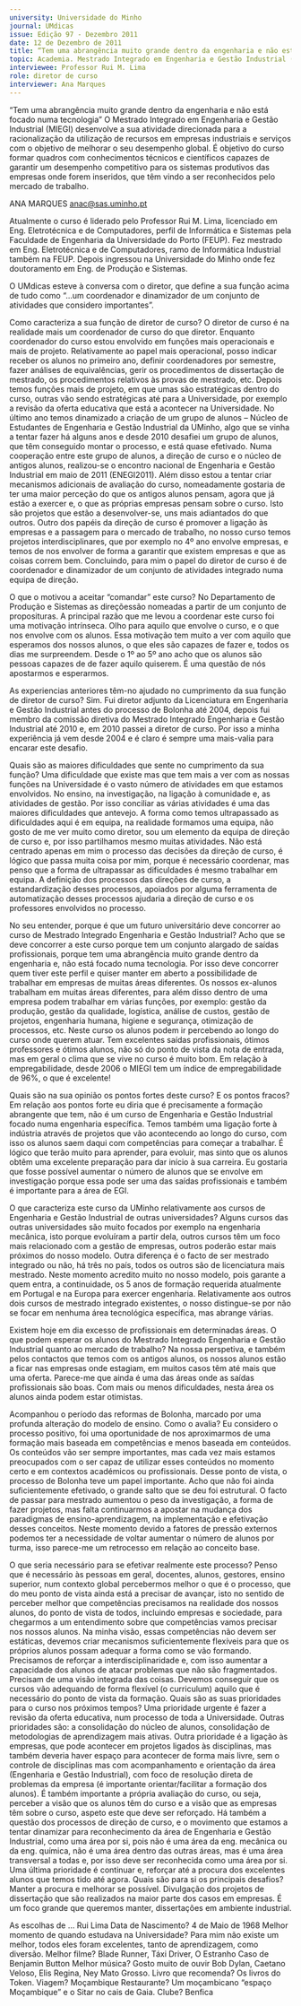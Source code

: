 ```yaml
---
university: Universidade do Minho
journal: UMdicas
issue: Edição 97 - Dezembro 2011
date: 12 de Dezembro de 2011
title: “Tem uma abrangência muito grande dentro da engenharia e não está focado numa tecnologia”
topic: Academia. Mestrado Integrado em Engenharia e Gestão Industrial (MIEGI)
interviewee: Professor Rui M. Lima
role: diretor de curso
interviewer: Ana Marques
---
```




“Tem uma abrangência muito grande dentro da engenharia e não está focado numa tecnologia”
O Mestrado Integrado em Engenharia e Gestão Industrial (MIEGI) desenvolve a sua atividade direcionada para a racionalização da utilização de recursos em
empresas industriais e serviços com o objetivo de melhorar o seu desempenho global. É objetivo do curso formar quadros com conhecimentos técnicos e científicos capazes de garantir um desempenho competitivo para os sistemas produtivos das empresas onde forem
inseridos, que têm vindo a ser reconhecidos pelo mercado de trabalho.


ANA MARQUES
anac@sas.uminho.pt


Atualmente o curso é liderado pelo Professor Rui M. 
Lima, licenciado em Eng. Eletrotécnica e de Computadores, perfil de Informática e Sistemas pela Faculdade 
de Engenharia da Universidade do Porto (FEUP). Fez 
mestrado em Eng. Eletrotécnica e de Computadores, 
ramo de Informática Industrial também na FEUP. Depois ingressou na Universidade do Minho onde fez doutoramento em Eng. de Produção e Sistemas. 


O UMdicas esteve à conversa com o diretor, que define 
a sua função acima de tudo como “…um coordenador 
e dinamizador de um conjunto de atividades que considero importantes”.


Como caracteriza a sua função de diretor de 
curso?
O diretor de curso é na realidade mais um coordenador de curso do que diretor. Enquanto coordenador do curso estou envolvido em funções mais operacionais e 
mais de projeto.
Relativamente ao papel mais operacional, posso indicar 
receber os alunos no primeiro ano, definir coordenadores por semestre, fazer análises de equivalências, gerir 
os procedimentos de dissertação de mestrado, os procedimentos relativos às provas de mestrado, etc.
Depois temos funções mais de projeto, em que umas 
são estratégicas dentro do curso, outras vão sendo 
estratégicas até para a Universidade, por exemplo a 
revisão da oferta educativa que está a acontecer na 
Universidade. No último ano temos dinamizado a criação de um grupo de alunos – Núcleo de Estudantes de 
Engenharia e Gestão Industrial da UMinho, algo que se 
vinha a tentar fazer há alguns anos e desde 2010 desafiei um grupo de alunos, que têm conseguido montar 
o processo, e está quase efetivado. Numa cooperação 
entre este grupo de alunos, a direção de curso e o núcleo de antigos alunos, realizou-se o encontro nacional 
de Engenharia e Gestão Industrial em maio de 2011 
(ENEGI2011). Além disso estou a tentar criar mecanismos adicionais de avaliação do curso, nomeadamente 
gostaria de ter uma maior perceção do que os antigos 
alunos pensam, agora que já estão a exercer e, o que 
as próprias empresas pensam sobre o curso. Isto são 
projetos que estão a desenvolver-se, uns mais adiantados do que outros. Outro dos papéis da direção de 
curso é promover a ligação às empresas e a passagem 
para o mercado de trabalho, no nosso curso temos 
projetos interdisciplinares, que por exemplo no 4º ano 
envolve empresas, e temos de nos envolver de forma a 
garantir que existem empresas e que as coisas correm 
bem. Concluindo, para mim o papel do diretor de curso 
é de coordenador e dinamizador de um conjunto de 
atividades integrado numa equipa de direção. 


O que o motivou a aceitar “comandar” este curso?
No Departamento de Produção e Sistemas as direçõessão nomeadas a partir de um conjunto de 
proposituras. A principal razão que me levou a coordenar este curso foi uma motivação intrínseca. Olho para
aquilo que envolve o curso, e o que nos envolve com os alunos. Essa motivação tem muito a ver com aquilo que esperamos dos nossos alunos, o que eles são capazes de fazer e, todos os dias me surpreendem. Desde o 1º ao 5º ano acho que os alunos são pessoas capazes de de fazer aquilo quiserem. É uma questão de nós apostarmos e esperarmos.


As experiencias anteriores têm-no ajudado no 
cumprimento da sua função de diretor de curso?
Sim. Fui diretor adjunto da Licenciatura em Engenharia e Gestão Industrial antes do processo de Bolonha 
até 2004, depois fui membro da comissão diretiva do 
Mestrado Integrado Engenharia e Gestão Industrial até 
2010 e, em 2010 passei a diretor de curso. Por isso a 
minha experiência já vem desde 2004 e é claro é sempre uma mais-valia para encarar este desafio. 


Quais são as maiores dificuldades que sente no 
cumprimento da sua função?
Uma dificuldade que existe mas que tem mais a ver com 
as nossas funções na Universidade é o vasto número de 
atividades em que estamos envolvidos. No ensino, na 
investigação, na ligação à comunidade e, as atividades 
de gestão. Por isso conciliar as várias atividades é uma 
das maiores dificuldades que antevejo. A forma como 
temos ultrapassado as dificuldades aqui é em equipa, 
na realidade formamos uma equipa, não gosto de me ver muito 
como diretor, sou um elemento 
da equipa de direção de curso e, 
por isso partilhamos mesmo muitas atividades. Não está centrado 
apenas em mim o processo das 
decisões da direção de curso, é lógico que passa muita coisa por 
mim, porque é necessário coordenar, mas penso que 
a forma de ultrapassar as dificuldades é mesmo trabalhar em equipa. A definição dos processos das direções de curso, a estandardização desses processos, apoiados por alguma ferramenta de automatização desses  processos ajudaria a direção de curso e os professores envolvidos no processo. 


No seu entender, porque é que um futuro universitário deve concorrer ao curso de Mestrado 
Integrado Engenharia e Gestão Industrial?
Acho que se deve concorrer a este curso porque tem 
um conjunto alargado de saídas profissionais, porque 
tem uma abrangência muito grande dentro da engenharia e, não está focado numa tecnologia. Por isso deve concorrer quem tiver este perfil e quiser manter 
em aberto a possibilidade de trabalhar em empresas 
de muitas áreas diferentes. Os nossos ex-alunos trabalham em muitas áreas diferentes, para além disso 
dentro de uma empresa podem trabalhar em várias 
funções, por exemplo: gestão da produção, gestão da 
qualidade, logística, análise de custos, gestão de projetos, engenharia humana, higiene e segurança, otimização de processos, etc. Neste curso os alunos podem 
ir percebendo ao longo do curso onde querem atuar. 
Tem excelentes saídas profissionais, ótimos professores e ótimos alunos, não só do ponto de vista da nota de entrada, mas em geral o clima que se vive no curso
é muito bom. Em relação à empregabilidade, desde 
2006 o MIEGI tem um índice de empregabilidade de 
96%, o que é excelente!


Quais são na sua opinião os pontos fortes deste 
curso? E os pontos fracos?
Em relação aos pontos forte eu diria que é precisamente a formação abrangente que tem, não é um curso de Engenharia e Gestão Industrial focado numa engenharia específica. Temos também uma ligação forte à 
indústria através de projetos que vão acontecendo ao 
longo do curso, com isso os alunos saem daqui com 
competências para começar a trabalhar. É lógico que 
terão muito para aprender, para evoluir, mas sinto que 
os alunos obtêm uma excelente preparação para dar 
início à sua carreira. Eu gostaria que fosse possível 
aumentar o número de alunos que se envolve em investigação porque essa pode ser uma das saídas profissionais e também é importante para a área de EGI.


O que caracteriza este curso da UMinho relativamente aos cursos de Engenharia e Gestão 
Industrial de outras universidades?
Alguns cursos das outras universidades são muito focados por exemplo na engenharia mecânica, isto porque evoluíram a partir dela, outros cursos têm um foco 
mais relacionado com a gestão de empresas, outros 
poderão estar mais próximos do nosso modelo. Outra 
diferença é o facto de ser mestrado integrado ou não, 
há três no país, todos os outros são de licenciatura 
mais mestrado. Neste momento acredito muito no nosso modelo, pois garante a quem entra, a continuidade, 
os 5 anos de formação requerida atualmente em Portugal e na 
Europa para exercer engenharia. 
Relativamente aos outros dois 
cursos de mestrado integrado 
existentes, o nosso distingue-se 
por não se focar em nenhuma 
área tecnológica específica, mas 
abrange várias.


Existem hoje em dia excesso de profissionais 
em determinadas áreas. O que podem esperar 
os alunos do Mestrado Integrado Engenharia e 
Gestão Industrial quanto ao mercado de trabalho? 
Na nossa perspetiva, e também pelos contactos que 
temos com os antigos alunos, os nossos alunos estão 
a ficar nas empresas onde estagiam, em muitos casos 
têm até mais que uma oferta. Parece-me que ainda é 
uma das áreas onde as saídas profissionais são boas. 
Com mais ou menos dificuldades, nesta área os alunos 
ainda podem estar otimistas. 


Acompanhou o período das reformas de Bolonha, marcado por uma profunda alteração do 
modelo de ensino. Como o avalia?
Eu considero o processo positivo, foi uma oportunidade 
de nos aproximarmos de uma formação mais baseada 
em competências e menos baseada em conteúdos. Os 
conteúdos vão ser sempre importantes, mas cada vez 
mais estamos preocupados com o ser capaz de utilizar esses conteúdos no momento certo e em contextos 
académicos ou profissionais. Desse ponto de vista, o 
processo de Bolonha teve um papel importante. Acho 
que não foi ainda suficientemente efetivado, o grande 
salto que se deu foi estrutural. O facto de passar para 
mestrado aumentou o peso da investigação, a forma 
de fazer projetos, mas falta continuarmos a apostar na 
mudança dos paradigmas de ensino-aprendizagem, na 
implementação e efetivação desses conceitos. Neste 
momento devido a fatores de pressão externos podemos ter a necessidade de voltar aumentar o número 
de alunos por turma, isso parece-me um retrocesso em 
relação ao conceito base. 


O que seria necessário para se efetivar realmente este processo?
Penso que é necessário às pessoas em geral, docentes, 
alunos, gestores, ensino superior, num contexto global 
percebermos melhor o que é o processo, que do meu 
ponto de vista ainda está a precisar de avançar, isto no 
sentido de perceber melhor que competências precisamos na realidade dos nossos alunos, do ponto de vista 
de todos, incluindo empresas e sociedade, para chegarmos a um entendimento sobre que competências 
vamos precisar nos nossos alunos. Na minha visão, 
essas competências não devem ser estáticas, devemos 
criar mecanismos suficientemente flexíveis para que os 
próprios alunos possam adequar a forma como se vão 
formando. Precisamos de reforçar a interdisciplinaridade e, com isso aumentar a capacidade dos alunos de 
atacar problemas que não são fragmentados. Precisam 
de uma visão integrada das coisas. Devemos conseguir 
que os cursos vão adequando de forma flexível (o curriculum) aquilo que é necessário do ponto de vista da 
formação. 
Quais são as suas prioridades para o curso nos 
próximos tempos?
Uma prioridade urgente é fazer a revisão da oferta educativa, num processo de toda a Universidade. Outras 
prioridades são: a consolidação do núcleo de alunos, 
consolidação de metodologias de aprendizagem mais 
ativas. Outra prioridade é a ligação às empresas, que 
pode acontecer em projetos ligados às disciplinas, mas 
também deveria haver espaço para acontecer de forma mais livre, sem o controle de disciplinas mas com 
acompanhamento e orientação da área (Engenharia e 
Gestão Industrial), com foco de resolução direta de problemas da empresa (é importante orientar/facilitar a 
formação dos alunos). É também importante a própria 
avaliação do curso, ou seja, perceber a visão que os 
alunos têm do curso e a visão que as empresas têm 
sobre o curso, aspeto este que deve ser reforçado. Há 
também a questão dos processos de direção de curso, 
e o movimento que estamos a tentar dinamizar para 
reconhecimento da área de Engenharia e Gestão Industrial, como uma área por si, pois não é uma área da 
eng. mecânica ou da eng. química, não é uma área 
dentro das outras áreas, mas é uma área transversal a 
todas e, por isso deve ser reconhecida como uma área 
por si. Uma última prioridade é continuar e, reforçar 
até a procura dos excelentes alunos que temos tido até 
agora. 
Quais são para si os principais desafios?
Manter a procura e melhorar se possível. Divulgação 
dos projetos de dissertação que são realizados na 
maior parte dos casos em empresas. É um foco grande que queremos manter, dissertações em ambiente industrial.


As escolhas de …
Rui Lima
Data de Nascimento? 4 de Maio de 1968
Melhor momento de quando estudava na
Universidade? Para mim não existe um melhor,
todos eles foram excelentes, tanto de aprendizagem, como diversão.
Melhor filme? Blade Runner, Táxi Driver, O Estranho Caso de Benjamin Button
Melhor música? Gosto muito de ouvir Bob Dylan,
Caetano Veloso, Elis Regina, Ney Mato Grosso.
Livro que recomenda? Os livros do Token.
Viagem? Moçambique
Restaurante? Um moçambicano “espaço Moçambique” e o Sitar no cais de Gaia.
Clube? Benfica
